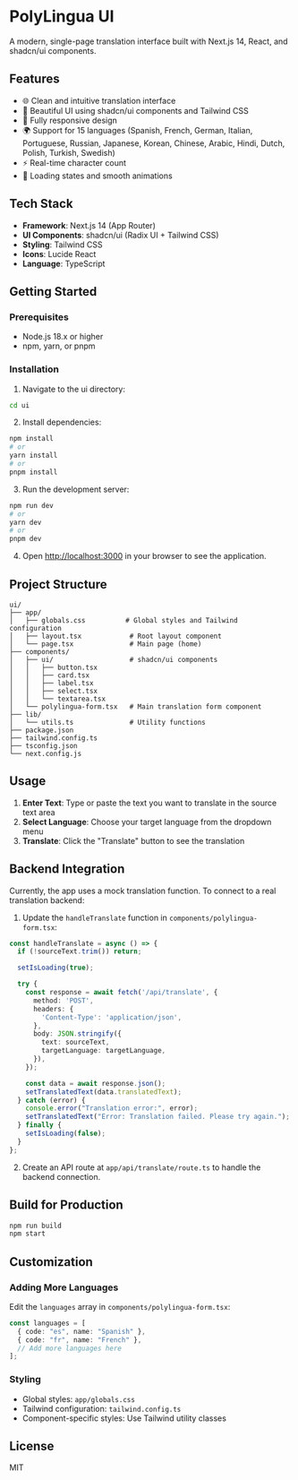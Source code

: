 # PolyLingua UI

A modern, single-page translation interface built with Next.js 14, React, and shadcn/ui components.

## Features

- 🌐 Clean and intuitive translation interface
- 🎨 Beautiful UI using shadcn/ui components and Tailwind CSS
- 📱 Fully responsive design
- 🌍 Support for 15 languages (Spanish, French, German, Italian, Portuguese, Russian, Japanese, Korean, Chinese, Arabic, Hindi, Dutch, Polish, Turkish, Swedish)
- ⚡ Real-time character count
- 🔄 Loading states and smooth animations

## Tech Stack

- **Framework**: Next.js 14 (App Router)
- **UI Components**: shadcn/ui (Radix UI + Tailwind CSS)
- **Styling**: Tailwind CSS
- **Icons**: Lucide React
- **Language**: TypeScript

## Getting Started

### Prerequisites

- Node.js 18.x or higher
- npm, yarn, or pnpm

### Installation

1. Navigate to the ui directory:
```bash
cd ui
```

2. Install dependencies:
```bash
npm install
# or
yarn install
# or
pnpm install
```

3. Run the development server:
```bash
npm run dev
# or
yarn dev
# or
pnpm dev
```

4. Open [http://localhost:3000](http://localhost:3000) in your browser to see the application.

## Project Structure

```
ui/
├── app/
│   ├── globals.css          # Global styles and Tailwind configuration
│   ├── layout.tsx            # Root layout component
│   └── page.tsx              # Main page (home)
├── components/
│   ├── ui/                   # shadcn/ui components
│   │   ├── button.tsx
│   │   ├── card.tsx
│   │   ├── label.tsx
│   │   ├── select.tsx
│   │   └── textarea.tsx
│   └── polylingua-form.tsx   # Main translation form component
├── lib/
│   └── utils.ts              # Utility functions
├── package.json
├── tailwind.config.ts
├── tsconfig.json
└── next.config.js
```

## Usage

1. **Enter Text**: Type or paste the text you want to translate in the source text area
2. **Select Language**: Choose your target language from the dropdown menu
3. **Translate**: Click the "Translate" button to see the translation

## Backend Integration

Currently, the app uses a mock translation function. To connect to a real translation backend:

1. Update the `handleTranslate` function in `components/polylingua-form.tsx`:

```typescript
const handleTranslate = async () => {
  if (!sourceText.trim()) return;

  setIsLoading(true);

  try {
    const response = await fetch('/api/translate', {
      method: 'POST',
      headers: {
        'Content-Type': 'application/json',
      },
      body: JSON.stringify({
        text: sourceText,
        targetLanguage: targetLanguage,
      }),
    });

    const data = await response.json();
    setTranslatedText(data.translatedText);
  } catch (error) {
    console.error("Translation error:", error);
    setTranslatedText("Error: Translation failed. Please try again.");
  } finally {
    setIsLoading(false);
  }
};
```

2. Create an API route at `app/api/translate/route.ts` to handle the backend connection.

## Build for Production

```bash
npm run build
npm start
```

## Customization

### Adding More Languages

Edit the `languages` array in `components/polylingua-form.tsx`:

```typescript
const languages = [
  { code: "es", name: "Spanish" },
  { code: "fr", name: "French" },
  // Add more languages here
];
```

### Styling

- Global styles: `app/globals.css`
- Tailwind configuration: `tailwind.config.ts`
- Component-specific styles: Use Tailwind utility classes

## License

MIT
